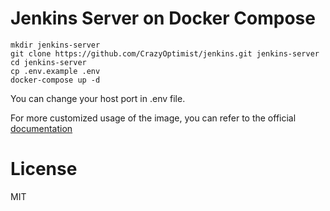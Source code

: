 # Jenkins Server on Docker Compose

```shell
mkdir jenkins-server
git clone https://github.com/CrazyOptimist/jenkins.git jenkins-server
cd jenkins-server
cp .env.example .env
docker-compose up -d
```

You can change your host port in .env file. <br />

For more customized usage of the image, you can refer to the official [documentation](https://github.com/jenkinsci/docker/blob/master/README.md)

# License

MIT

